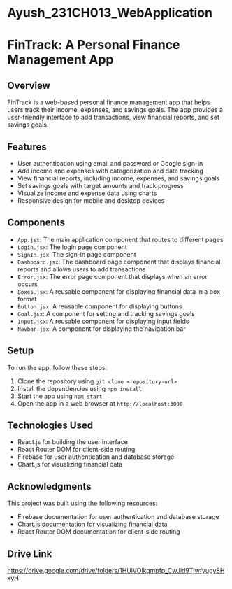 # Ayush_231CH013_WebApplication

# FinTrack: A Personal Finance Management App

## Overview

FinTrack is a web-based personal finance management app that helps users track their income, expenses, and savings goals. The app provides a user-friendly interface to add transactions, view financial reports, and set savings goals.

## Features

* User authentication using email and password or Google sign-in
* Add income and expenses with categorization and date tracking
* View financial reports, including income, expenses, and savings goals
* Set savings goals with target amounts and track progress
* Visualize income and expense data using charts
* Responsive design for mobile and desktop devices

## Components

* `App.jsx`: The main application component that routes to different pages
* `Login.jsx`: The login page component
* `SignIn.jsx`: The sign-in page component
* `Dashboard.jsx`: The dashboard page component that displays financial reports and allows users to add transactions
* `Error.jsx`: The error page component that displays when an error occurs
* `Boxes.jsx`: A reusable component for displaying financial data in a box format
* `Button.jsx`: A reusable component for displaying buttons
* `Goal.jsx`: A component for setting and tracking savings goals
* `Input.jsx`: A reusable component for displaying input fields
* `Navbar.jsx`: A component for displaying the navigation bar

## Setup

To run the app, follow these steps:

1. Clone the repository using `git clone <repository-url>`
2. Install the dependencies using `npm install`
3. Start the app using `npm start`
4. Open the app in a web browser at `http://localhost:3000`

## Technologies Used

* React.js for building the user interface
* React Router DOM for client-side routing
* Firebase for user authentication and database storage
* Chart.js for visualizing financial data

## Acknowledgments

This project was built using the following resources:

* Firebase documentation for user authentication and database storage
* Chart.js documentation for visualizing financial data
* React Router DOM documentation for client-side routing

## Drive Link
https://drive.google.com/drive/folders/1HUlVOIkqmpfp_CwJid9Tjwfyugy8HxyH
